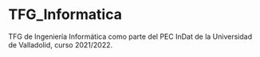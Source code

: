 # TFG_Informatica
TFG de Ingeniería Informática como parte del PEC InDat de la Universidad de Valladolid, curso 2021/2022.
